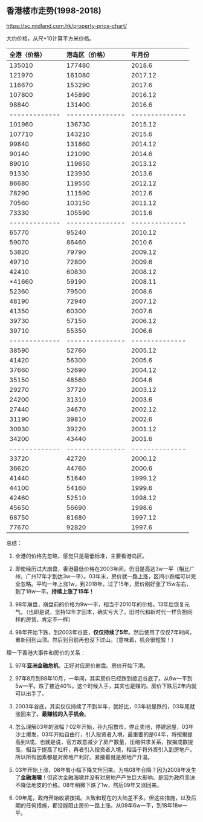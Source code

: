 ## 香港楼市走势(1998-2018)

https://sc.midland.com.hk/property-price-chart/


大约价格，从尺*10计算平方米价格。

| 全港（价格）     | 港岛区（价格）     | 年月份     |
| :------------- | :------------- | :------------- |
|   135010    |   177480      |   2018.6     |
|   121970    |   161080      |   2017.12     |
|   116670    |   153290      |   2017.6     |
|   107800    |   145890      |   2016.12     |
|    98840    |   131400      |   2016.6     |
|-------------|---------------|--------------|
|   101960    |   136730      |   2015.12     |
|   107710    |   143210      |   2015.6     |
|    99840    |   131860      |   2014.12     |
|    90140    |   121090      |   2014.6     |
|    89010    |   119650      |   2013.12     |
|    91330    |   123930      |   2013.6     |
|    86680    |   119550      |   2012.12     |
|    78290    |   111590      |   2012.6     |
|    70560    |   103150      |   2011.12     |
|    73330    |   105590      |   2011.6     |
|-------------|---------------|--------------|
|    65770    |    95240      |   2010.12     |
|    59070    |    86460      |   2010.6     |
|    53820    |    79790      |   2009.12     |
|    49710    |    72800      |   2009.6     |
|    42410    |    60830      |   2008.12     |
|    *41660    |    59190      |   2008.11     |
|    52360    |    79500      |   2008.6     |
|    48190    |    72940      |   2007.12     |
|    41350    |    60300      |   2007.6     |
|    39730    |    57150      |   2006.12     |
|    39710    |    55350      |   2006.6     |
|-------------|---------------|--------------|
|    38590    |    52760      |   2005.12     |
|    41420    |    56300      |   2005.6     |
|    37660    |    52690      |   2004.12     |
|    35150    |    48560      |   2004.6     |
|    29270    |    37720      |   2003.12     |
|    24200    |    31310      |   2003.6     |
|    27440    |    34670      |   2002.12     |
|    31190    |    39810      |   2002.6     |
|    30930    |    39220      |   2001.12     |
|    34200    |    43440      |   2001.6     |
|-------------|---------------|--------------|
|    33720    |    42720      |   2000.12     |
|    36620    |    44760      |   2000.6     |
|    41440    |    51640      |   1999.12     |
|    44100    |    54160      |   1999.6     |
|    42460    |    52510      |   1998.12     |
|    45650    |    56690      |   1998.6     |
|    68750    |    81680      |   1997.12     |
|    77670    |    92820      |   1997.6     |

总结：

1. 全港的价格先忽略，感觉只是最低标准，主要看港岛区。

2. 即使经历过大崩盘，香港最低价格在2003年间，仍旧是高达3w一平（相比广州，广州17年才到达3w一平）。03年末，房价就一路上涨，区间小跌幅可以完全忽略。平均一年上涨1w，到2018年，过了15年，房价刚好涨了15w左右，到了18w一平。**持续上涨了15年！**

3. 98年崩盘，崩盘前的价格为9w一平，相当于2010年的价格。13年后恢复元气。（也即是说，坚持12年才回本，确实亏大了。旧时代和新时代一样负担同样的房贷，肯定不一样）

4. 98年开始下跌，到2003年谷底，**仅仅持续了5年**。然后使用了仅仅7年时间，重新回到山顶。然后到目前再也没下过山。（意味着，机会很短暂！）

理一下香港大事件和房价的关系：

1. 97年**亚洲金融危机**，正好对应房价崩盘。房价开始下滑。

2. 97年8月到98年10月，一年间，其实房价已经跌到接近谷底了。从9w一平到5w一平。跌了接近40%。这个时候入手，其实也是赚的。房价下跌后2年内就可以出手了。

3. 2003年谷底，其实仅仅持续了不到半年，就好比，03年初是跌的，03年尾就涨回来了。**最赚钱的入手机会**。

4. 怎么理解03年的涨幅？02年开始，孙九招救市，停止卖地，停建居屋，03年沙士爆发，03年开始自由行，引入投资者入境，最重要的是04年，将按揭提高到9成。也就是说，官方故意减少了房产数量，压缩供求关系，按揭成数提高，相当于提高了杠杆，再者引入投资者入境，相当于将外资引入到房地产。所以所有因素都是对房地产利好。紧接着就是房地产升温。

5. 03年开始上涨，08年有小幅下降又升回来。为啥08年会降？因为2008年发生了**金融海啸**！但这次金融海啸并没有对房地产产生巨大影响。是因为政府坚决不降低地皮的价格。08年稍微下跌了1w，然后09年又涨回来。

6. 09年尾，政府开始收紧按揭。大致和现在的大陆差不多。但这些措施，以及后期的任何措施，都没能阻止房价一路上涨。从09年6w一平，到18年18w一平。
